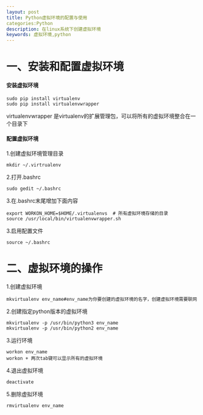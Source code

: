 ```yaml
---
layout: post
title: Python虚拟环境的配置与使用
categories:Python
description: 在linux系统下创建虚拟环境
keywords: 虚拟环境,python
---
```

# 一、安装和配置虚拟环境

#### 安装虚拟环境

```
sudo pip install virtualenv
sudo pip install virtualenvwrapper
```

virtualenvwrapper 是virtualenv的扩展管理包，可以将所有的虚拟环境整合在一个目录下

#### 配置虚拟环境

1.创建虚拟环境管理目录

```
mkdir ~/.virtrualenv
```

2.打开.bashrc

```
sudo gedit ~/.bashrc
```

3.在.bashrc末尾增加下面内容

```
export WORKON_HOME=$HOME/.virtualenvs  # 所有虚拟环境存储的目录
source /usr/local/bin/virtualenvwrapper.sh
```

3.启用配置文件

```
source ~/.bashrc
```

# 二、虚拟环境的操作

1.创建虚拟环境

```
mkvirtualenv env_name#env_name为你要创建的虚拟环境的名字，创建虚拟环境需要联网
```

2.创建指定python版本的虚拟环境

```
mkvirtualenv -p /usr/bin/python3 env_name
mkvirtualenv -p /usr/bin/python2 env_name
```

3.运行环境

```
workon env_name
workon + 两次tab键可以显示所有的虚拟环境
```

4.退出虚拟环境

```
deactivate
```

5.删除虚拟环境

```
rmvirtualenv env_name
```



